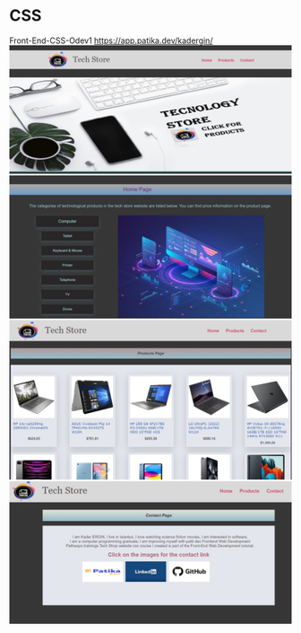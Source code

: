 # CSS
Front-End-CSS-Odev1
https://app.patika.dev/kadergin/
![github](https://github.com/KaderErgin/CSS/blob/main/css-ss/css_1.jpg)
![github](https://github.com/KaderErgin/CSS/blob/main/css-ss/css_2.jpg)
<br>
![github](https://github.com/KaderErgin/CSS/blob/main/css-ss/css3.jpg)
![github](https://github.com/KaderErgin/CSS/blob/main/css-ss/css4.jpg)
